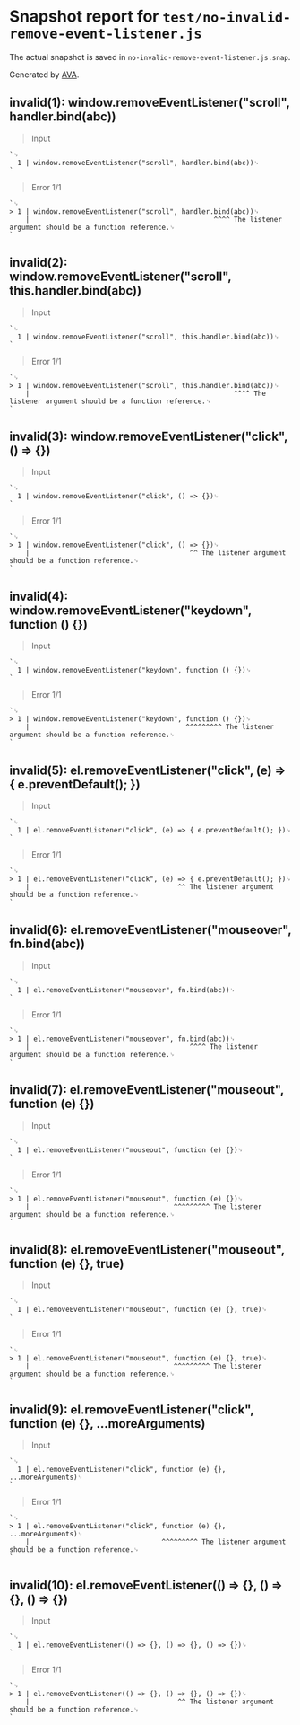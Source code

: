 # Snapshot report for `test/no-invalid-remove-event-listener.js`

The actual snapshot is saved in `no-invalid-remove-event-listener.js.snap`.

Generated by [AVA](https://avajs.dev).

## invalid(1): window.removeEventListener("scroll", handler.bind(abc))

> Input

    `␊
      1 | window.removeEventListener("scroll", handler.bind(abc))␊
    `

> Error 1/1

    `␊
    > 1 | window.removeEventListener("scroll", handler.bind(abc))␊
        |                                              ^^^^ The listener argument should be a function reference.␊
    `

## invalid(2): window.removeEventListener("scroll", this.handler.bind(abc))

> Input

    `␊
      1 | window.removeEventListener("scroll", this.handler.bind(abc))␊
    `

> Error 1/1

    `␊
    > 1 | window.removeEventListener("scroll", this.handler.bind(abc))␊
        |                                                   ^^^^ The listener argument should be a function reference.␊
    `

## invalid(3): window.removeEventListener("click", () => {})

> Input

    `␊
      1 | window.removeEventListener("click", () => {})␊
    `

> Error 1/1

    `␊
    > 1 | window.removeEventListener("click", () => {})␊
        |                                        ^^ The listener argument should be a function reference.␊
    `

## invalid(4): window.removeEventListener("keydown", function () {})

> Input

    `␊
      1 | window.removeEventListener("keydown", function () {})␊
    `

> Error 1/1

    `␊
    > 1 | window.removeEventListener("keydown", function () {})␊
        |                                       ^^^^^^^^^ The listener argument should be a function reference.␊
    `

## invalid(5): el.removeEventListener("click", (e) => { e.preventDefault(); })

> Input

    `␊
      1 | el.removeEventListener("click", (e) => { e.preventDefault(); })␊
    `

> Error 1/1

    `␊
    > 1 | el.removeEventListener("click", (e) => { e.preventDefault(); })␊
        |                                     ^^ The listener argument should be a function reference.␊
    `

## invalid(6): el.removeEventListener("mouseover", fn.bind(abc))

> Input

    `␊
      1 | el.removeEventListener("mouseover", fn.bind(abc))␊
    `

> Error 1/1

    `␊
    > 1 | el.removeEventListener("mouseover", fn.bind(abc))␊
        |                                        ^^^^ The listener argument should be a function reference.␊
    `

## invalid(7): el.removeEventListener("mouseout", function (e) {})

> Input

    `␊
      1 | el.removeEventListener("mouseout", function (e) {})␊
    `

> Error 1/1

    `␊
    > 1 | el.removeEventListener("mouseout", function (e) {})␊
        |                                    ^^^^^^^^^ The listener argument should be a function reference.␊
    `

## invalid(8): el.removeEventListener("mouseout", function (e) {}, true)

> Input

    `␊
      1 | el.removeEventListener("mouseout", function (e) {}, true)␊
    `

> Error 1/1

    `␊
    > 1 | el.removeEventListener("mouseout", function (e) {}, true)␊
        |                                    ^^^^^^^^^ The listener argument should be a function reference.␊
    `

## invalid(9): el.removeEventListener("click", function (e) {}, ...moreArguments)

> Input

    `␊
      1 | el.removeEventListener("click", function (e) {}, ...moreArguments)␊
    `

> Error 1/1

    `␊
    > 1 | el.removeEventListener("click", function (e) {}, ...moreArguments)␊
        |                                 ^^^^^^^^^ The listener argument should be a function reference.␊
    `

## invalid(10): el.removeEventListener(() => {}, () => {}, () => {})

> Input

    `␊
      1 | el.removeEventListener(() => {}, () => {}, () => {})␊
    `

> Error 1/1

    `␊
    > 1 | el.removeEventListener(() => {}, () => {}, () => {})␊
        |                                     ^^ The listener argument should be a function reference.␊
    `
